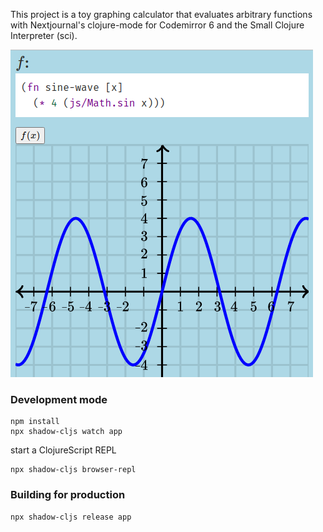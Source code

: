 This project is a toy graphing calculator that evaluates arbitrary functions with Nextjournal's clojure-mode for Codemirror 6 and the Small Clojure Interpreter (sci).

![Screenshot](calc2.png)

### Development mode
```
npm install
npx shadow-cljs watch app
```
start a ClojureScript REPL
```
npx shadow-cljs browser-repl
```
### Building for production

```
npx shadow-cljs release app
```
